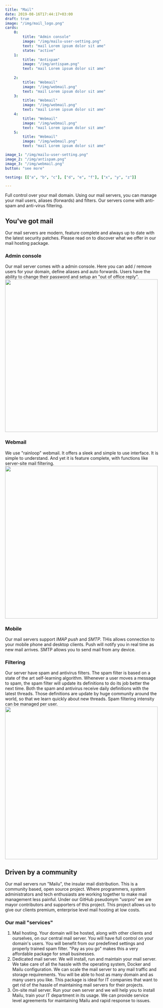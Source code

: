 ```yaml
---
title: "Mail"
date: 2019-08-16T17:44:17+03:00
draft: true
image: "/img/mail_logo.png"
cards:
    0:
        title: "Admin console"
        image: "/img/mailu-user-setting.png"
        text: "mail Lorem ipsum dolor sit ame"
        state: "active"
    1:
        title: "Antispam"
        image: "/img/antispam.png"
        text: "mail Lorem ipsum dolor sit ame"
        
    2:
        title: "Webmail"
        image: "/img/webmail.png"
        text: "mail Lorem ipsum dolor sit ame"
    3:
        title: "Webmail"
        image: "/img/webmail.png"
        text: "mail Lorem ipsum dolor sit ame"
    4:
        title: "Webmail"
        image: "/img/webmail.png"
        text: "mail Lorem ipsum dolor sit ame"
    5:
        title: "Webmail"
        image: "/img/webmail.png"
        text: "mail Lorem ipsum dolor sit ame"

image_1: "/img/mailu-user-setting.png"
image_2: "/img/antispam.png"
image_3: "/img/webmail.png"
button: "see more"

testing: [["a", "b", "c"], ["d", "e", "f"], ["x", "y", "z"]]

---
```

Full control over your mail domain. Using our mail servers, you can manage your mail users, aliases (forwards) and filters. Our servers come with anti-spam and anti-virus filtering.
<!--more-->
## You've got mail
Our mail servers are modern, feature complete and always up to date with the latest security patches. Please read on to discover what we offer in our mail hosting package.

### Admin console
Our mail server comes with a admin console. Here you can add / remove users for your domain, define aliases and auto forwards. Users have the ability to change their password and setup an "out of office reply".
<br/><img src="/img/products/mailu-user-setting.png" width="500px">

### Webmail
We use "rainloop" webmail. It offers a sleek and simple to use interface. It is simple to understand. And yet it is feature complete, with functions like server-site mail filtering.
<br/><img src="/img/products/webmail.png" width="500px">

### Mobile
Our mail servers support *IMAP push* and *SMTP*. THis allows connection to your mobile phone and desktop clients. Push will notify you in real time as new mail arrives. SMTP allows you to send mail from any device.

### Filtering
Our server have spam and antivirus filters. The spam filter is based on a state of the art self-learning algorithm. Whenever a user moves a message to spam, the spam filter will update its definitions to do its job better the next time. Both the spam and antivirus receive daily definitions with the latest threads. Those definitions are update by huge community around the world, so that we learn quickly about new threads. Spam filtering intensity can be managed per user.
<br/><img src="/img/products/antispam.png" width="500px">

## Driven by a community

Our mail servers run "Mailu", the insular mail distribution. This is a community based, open source project. Where programmers, system administrators and tech enthusiasts are working together to make mail management less painful. Under our GitHub pseudonym "usrpro" we are mayor contributors and supporters of this project. This project allows us to give our clients premium, enterprise level mail hosting at low costs.

### Our mail "services"
1. Mail hosting. Your domain will be hosted, along with other clients and ourselves, on our central mail server. You will have full control on your domain's users. You will benefit from our predefined settings and properly trained spam filter. "Pay as you go" makes this a very affordable package for small businesses.
2. Dedicated mail server. We will install, run and maintain your mail server. We take care of all the hassle with the operating system, Docker and Mailu configuration. We can scale the mail server to any mail traffic and storage requirements. You will be able to host as many domain and as many users you like. This package is ideal for IT companies that want to get rid of the hassle of maintaining mail servers for their projects.
3. On-site mail server. Run your own server and we will help you to install Mailu, train your IT department in its usage. We can provide service level agreements for maintaining Mailu and rapid response to issues.